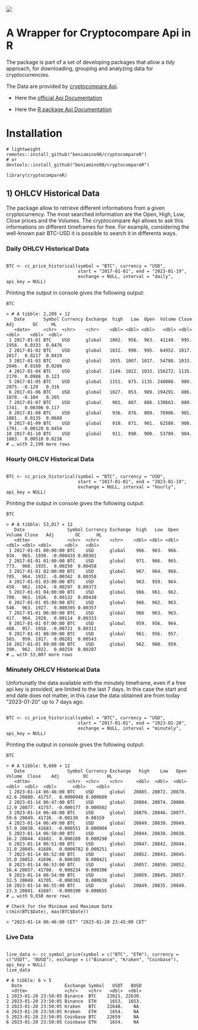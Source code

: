 <img src="https://www.cryptocompare.com/media/20562/favicon.png?v=10">

<h1>A Wrapper for Cryptocompare Api in R</h1>

The package is part of a set of developing packages that allow a *tidy* approach, for downloading, grouping and analyzing data for cryptocurrencies. 

The Data are provided by [cryptocompare Api](https://www.cryptocompare.com). 

- Here the [official Api Documentation](https://min-api.cryptocompare.com/documentation)

- Here the [R package Api Documentation](https://beniamino98.github.io/cryptocompareR-docs/)


# Installation 

```{r Installation}
# lightweight
remotes::install_github("beniamino98/cryptocompareR")
# or
devtools::install_github("beniamino98/cryptocompareR")

library(cryptocompareR)
```

## 1) OHLCV Historical Data
The package allow to retrieve different informations from a given cryptocurrency. The most searched information are the Open, High, Low, Close prices and the Volumes. The cryptocompare Api allows to ask this informations on different timeframes for free. For example, considering the well-known pair BTC-USD it is possible to search it in differents ways.

### Daily OHLCV Historical Data

```{r}

BTC <- cc_price_historical(symbol = "BTC", currency = "USD", 
                           start = "2017-01-01", end = "2023-01-19", 
                           exchange = NULL, interval = "daily", api_key = NULL)
```
Printing the output in console gives the following output: 

```{r}
BTC

> # A tibble: 2,209 × 12
   Date       Symbol Currency Exchange  high   Low  Open  Volume Close   Adj       OC     HL
   <date>     <chr>  <chr>    <chr>    <dbl> <dbl> <dbl>   <dbl> <dbl> <dbl>    <dbl>  <dbl>
 1 2017-01-01 BTC    USD      global   1002.  956.  963.  41149.  995. 1958.  0.0333  0.0476
 2 2017-01-02 BTC    USD      global   1032.  990.  995.  64952. 1017. 2017.  0.0217  0.0419
 3 2017-01-03 BTC    USD      global   1035. 1007. 1017.  54788. 1033. 2046.  0.0160  0.0288
 4 2017-01-04 BTC    USD      global   1149. 1022. 1033. 156272. 1135. 2170.  0.0988  0.123 
 5 2017-01-05 BTC    USD      global   1151.  875. 1135. 240008.  989. 2075. -0.129   0.316 
 6 2017-01-06 BTC    USD      global   1027.  853.  989. 194291.  886. 1878. -0.104   0.205 
 7 2017-01-07 BTC    USD      global    901.  807.  886. 130663.  889. 1741.  0.00306 0.117 
 8 2017-01-08 BTC    USD      global    936.  876.  889.  76906.  901. 1801.  0.0135  0.0688
 9 2017-01-09 BTC    USD      global    910.  871.  901.  62580.  900. 1791. -0.00120 0.0454
10 2017-01-10 BTC    USD      global    911.  890.  900.  53709.  904. 1803.  0.00510 0.0238
# … with 2,199 more rows

```

### Hourly OHLCV Historical Data

```{r}

BTC <- cc_price_historical(symbol = "BTC", currency = "USD", 
                           start = "2017-01-01", end = "2023-01-19", 
                           exchange = NULL, interval = "hourly", api_key = NULL)
```
Printing the output in console gives the following output: 

```{r}
BTC

> # A tibble: 53,017 × 12
   Date                Symbol Currency Exchange  high   Low  Open Volume Close   Adj        OC      HL
   <dttm>              <chr>  <chr>    <chr>    <dbl> <dbl> <dbl>  <dbl> <dbl> <dbl>     <dbl>   <dbl>
 1 2017-01-01 00:00:00 BTC    USD      global    966.  963.  966.   934.  965. 1930. -0.000435 0.00301
 2 2017-01-01 01:00:00 BTC    USD      global    971.  966.  965.   773.  968. 1935.  0.00250  0.00458
 3 2017-01-01 02:00:00 BTC    USD      global    967.  964.  968.   785.  964. 1932. -0.00342  0.00358
 4 2017-01-01 03:00:00 BTC    USD      global    963.  959.  964.   450.  962. 1924. -0.00297  0.00373
 5 2017-01-01 04:00:00 BTC    USD      global    966.  961.  962.   700.  963. 1926.  0.00132  0.00438
 6 2017-01-01 05:00:00 BTC    USD      global    966.  962.  963.   546.  963. 1927.  0.000395 0.00357
 7 2017-01-01 06:00:00 BTC    USD      global    966   963.  963.   417.  964. 1928.  0.00114  0.00333
 8 2017-01-01 07:00:00 BTC    USD      global    959.  956.  964.   408.  957. 1918. -0.00721  0.00311
 9 2017-01-01 08:00:00 BTC    USD      global    961.  956.  957.   565.  959. 1917.  0.00201  0.00543
10 2017-01-01 09:00:00 BTC    USD      global    962.  960.  959.   390.  962. 1922.  0.00259  0.00207
# … with 53,007 more rows

```

### Minutely OHLCV Historical Data
Unfortunatly the data available with the minutely timeframe, even if a free api key is provided, are limited to the last 7 days. In this case the start and end date does not matter, in this case the data obtained are from today "2023-01-20" up to 7 days ago. 

```{r}

BTC <- cc_price_historical(symbol = "BTC", currency = "USD", 
                           start = "2017-01-01", end = "2023-01-20", 
                           exchange = NULL, interval = "minutely", api_key = NULL)
```
Printing the output in console gives the following output: 

```{r}
BTC

> # A tibble: 9,660 × 12
   Date                Symbol Currency Exchange   high    Low   Open Volume  Close    Adj         OC       HL
   <dttm>              <chr>  <chr>    <chr>     <dbl>  <dbl>  <dbl>  <dbl>  <dbl>  <dbl>      <dbl>    <dbl>
 1 2023-01-14 06:46:00 BTC    USD      global   20885. 20872. 20878.   42.6 20880. 41757.  0.0000948 0.000609
 2 2023-01-14 06:47:00 BTC    USD      global   20884. 20874. 20880.   12.9 20877. 41757. -0.000177  0.000502
 3 2023-01-14 06:48:00 BTC    USD      global   20879. 20846. 20877.   59.6 20849. 41726. -0.00130   0.00159 
 4 2023-01-14 06:49:00 BTC    USD      global   20849. 20830. 20849.   57.9 20838. 41683. -0.000551  0.000904
 5 2023-01-14 06:50:00 BTC    USD      global   20844. 20838. 20838.   16.2 20844. 41682.  0.000289  0.000298
 6 2023-01-14 06:51:00 BTC    USD      global   20847. 20842. 20844.   31.0 20845. 41689.  0.0000782 0.000251
 7 2023-01-14 06:52:00 BTC    USD      global   20852. 20843. 20845.   35.0 20852. 41696.  0.000305  0.000421
 8 2023-01-14 06:53:00 BTC    USD      global   20857. 20850. 20852.   16.4 20857. 41708.  0.000234  0.000306
 9 2023-01-14 06:54:00 BTC    USD      global   20859. 20845. 20857.   32.5 20849. 41705. -0.000381  0.000638
10 2023-01-14 06:55:00 BTC    USD      global   20849. 20835. 20849.   23.3 20841. 41687. -0.000390  0.000655
# … with 9,650 more rows

# Check for the Minimum and Maximum Date
c(min(BTC$Date), max(BTC$Date))

> "2023-01-14 06:46:00 CET" "2023-01-20 23:45:00 CET"

```

### Live Data 

```{r}

live_data <- cc_symbol_price(symbol = c("BTC", "ETH"), currency = c("USDT", "BUSD"), exchange = c("Binance", "Kraken", "Coinbase"), api_key = NULL)
live_data

# A tibble: 6 × 5
  Date                Exchange Symbol   USDT   BUSD
  <dttm>              <chr>    <chr>   <dbl>  <dbl>
1 2023-01-20 23:50:05 Binance  BTC    22621. 22630.
2 2023-01-20 23:50:05 Binance  ETH     1653.  1653.
3 2023-01-20 23:50:05 Kraken   BTC    22648.    NA 
4 2023-01-20 23:50:05 Kraken   ETH     1654.    NA 
5 2023-01-20 23:50:05 Coinbase BTC    22659     NA 
6 2023-01-20 23:50:05 Coinbase ETH     1654.    NA 
```






